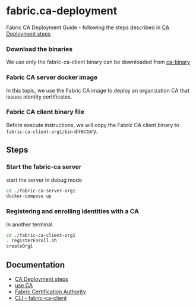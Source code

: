 # fabric.ca-deployment
Fabric CA Deployment Guide - following the steps described in [CA Deployment steps](https://hyperledger-fabric-ca.readthedocs.io/en/latest/deployguide/cadeploy.html#what-order-should-i-deploy-the-cas)

### Download the binaries

We use only the fabric-ca-client binary can be downloaded from [ca-binary](https://hyperledger-fabric-ca.readthedocs.io/en/latest/deployguide/cadeploy.html#download-the-binaries)

### Fabric CA server docker image 
In this topic, we use the Fabric CA image to deploy an organization CA that issues identity certificates.

### Fabric CA client binary file
Before execute instructions, we will copy the Fabric CA client binary to `fabric-ca-client-org1/bin` directory.

## Steps
### Start the fabric-ca server
start the server in debug mode
```bash
cd ./fabric-ca-server-org1
docker-compose up
```

### Registering and enrolling identities with a CA
In another terminal
```bash
cd ./fabric-ca-client-org1
. registerEnroll.sh
createOrg1
```

## Documentation <a name="doc"></a>

- [CA Deployment steps](https://hyperledger-fabric-ca.readthedocs.io/en/latest/deployguide/cadeploy.html#what-order-should-i-deploy-the-cas)
- [use CA](https://hyperledger-fabric-ca.readthedocs.io/en/latest/deployguide/use_CA.html)
- [Fabric Certification Authority](https://hackmd.io/@blockchainNCKU/By9yFQQku)
- [CLI - fabric-ca-client](https://hyperledger-fabric-ca.readthedocs.io/en/release-1.4/clientcli.html#fabric-ca-client-s-cli)